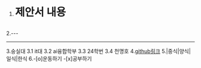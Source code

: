 1. # 제안서 내용 
   ## 
2.--- 
  ***
3.숭실대
    3.1 it대
      3.2 ai융합학부
        3.3 24학번
          3.4 천명호
4.[github링크]()
5.|중식|양식|일식|한식
6.-[o]운동하기
  -[x]공부하기
